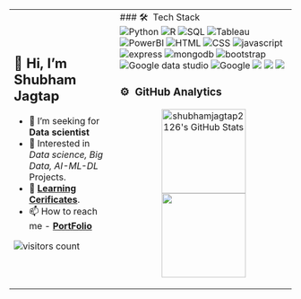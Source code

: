 <table>
<tr>
<td>

<h2 align="left">👋 Hi, I’m Shubham Jagtap </h2>

- 👀 I’m seeking for **Data scientist** 
- 🌟 Interested in _Data science, Big Data, 
      AI-ML-DL_ Projects.
- 📜 [**Learning Cerificates**](https://drive.google.com/drive/u/0/folders/1k9CbtNCu2S9ukOuwzOgyPt17pqjtExm4).
- 📫 How to reach me - [**PortFolio**](https://shubhamjagtap2126.wixsite.com/shubhamjagtap)

![visitors count](https://visitor-badge.glitch.me/badge?page_id=shubhamjagtap2126)

</td>

<td>
<!--  https://dev.to/envoy_/150-badges-for-github-pnk -->
### 🛠 &nbsp;Tech Stack
<div align="left">
    <img src="https://img.shields.io/badge/Python-007f00?logo=python&logoColor=white&style=for-the-badge&color=blue" alt="Python">
    <img src="https://img.shields.io/badge/R-007f00?logo=R&logoColor=white&style=for-the-badge&color=blue" alt="R">
    <img src="https://img.shields.io/badge/SQL-007f00?logo=mysql&logoColor=white&style=for-the-badge&color=blue" alt="SQL">
    <img src="https://img.shields.io/badge/Tableau-007f00?logo=Tableau&logoColor=white&style=for-the-badge&color=blue" alt="Tableau">
    <img src="https://img.shields.io/badge/PowerBI-007f00?logo=PowerBI&logoColor=white&style=for-the-badge&color=blue" alt="PowerBI">    
    <img src="https://img.shields.io/badge/HTML-007f00?logo=html5&logoColor=white&style=for-the-badge&color=blue" alt="HTML">
    <img src="https://img.shields.io/badge/CSS-007f00?logo=css3&logoColor=white&style=for-the-badge&color=blue" alt="CSS">
    <img src="https://img.shields.io/badge/JAVASCRIPT-007f00?logo=javascript&logoColor=white&style=for-the-badge&color=blue" alt="javascript">
    <img src="https://img.shields.io/badge/express-007f00?logo=express&logoColor=white&style=for-the-badge&color=blue" alt="express">
    <img src="https://img.shields.io/badge/mongodb-007f00?logo=mongodb&logoColor=white&style=for-the-badge&color=blue" alt="mongodb">
    <img src="https://img.shields.io/badge/bootstrap-007f00?logo=bootstrap&logoColor=white&style=for-the-badge&color=blue" alt="bootstrap">
    <img src="https://img.shields.io/badge/google_data_studio-007f00?logo=Googledatastudio&logoColor=white&style=for-the-badge&color=blue" alt="Google data studio">
    <img src="https://img.shields.io/badge/google_products-007f00?logo=google&logoColor=white&style=for-the-badge&color=blue" alt="Google">
    <img src="https://img.shields.io/badge/microsoft-007f00?style=for-the-badge&logo=microsoft&logoColor=white&color=blue">
    <img src="https://img.shields.io/badge/figma-007f00?style=for-the-badge&logo=figma&logoColor=white&color=blue">
    <img src="https://img.shields.io/badge/Prezi-007f00?style=for-the-badge&logo=prezi&logoColor=white&color=blue">
</div>
 
### ⚙️ &nbsp;GitHub Analytics

<p align="center">
<a href="https://awesome-github-stats.azurewebsites.net/user-stats/shubhamjagtap2126?cardType=github">  
<img height = "150em" alt="shubhamjagtap2126's GitHub Stats" src="https://awesome-github-stats.azurewebsites.net/user-stats/shubhamjagtap2126?cardType=github" />  
</a>

<a href="https://github-readme-stats-eight-theta.vercel.app/api/top-langs/?username=shubhamjagtap2126&layout=default">
<img height = "150em" src="https://github-readme-stats-eight-theta.vercel.app/api/top-langs/?username=shubhamjagtap2126&layout=default"/>
</a>
</p>

</td>
</tr>
</table>

<!-- links -->
[Shubham Jagtap]: https://github.com/shubhamjagtap2126 "Shubham Jagtap"
